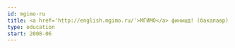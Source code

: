 ```yaml
---
id: mgimo-ru
title: <a href='http://english.mgimo.ru/'>МГИМО</a> финишд! (бакалавр)
type: education
start: 2008-06
---
```

